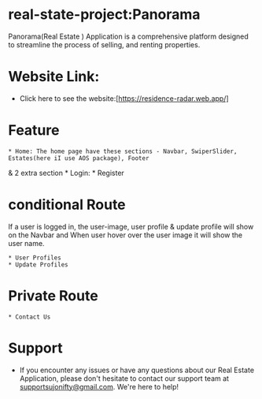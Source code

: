 # real-state-project:Panorama

Panorama(Real Estate ) Application is a comprehensive platform designed to streamline the process of selling, and renting properties.

# Website Link:
* Click here to see the website:[https://residence-radar.web.app/]

# Feature
    * Home: The home page have these sections - Navbar, SwiperSlider, Estates(here iI use AOS package), Footer
& 2 extra section 
    * Login:
    * Register
   # conditional Route
   If a user is logged in, the user-image, user profile & update profile will show on the Navbar and When user hover over the user image it will show the user name.

    * User Profiles
    * Update Profiles
    
   # Private Route
    * Contact Us

    


# Support
* If you encounter any issues or have any questions about our Real Estate Application, please don't hesitate to contact our support team at supportsujonifty@gmail.com. We're here to help!

